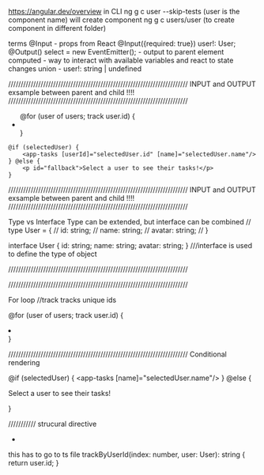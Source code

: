 https://angular.dev/overview
in CLI
ng g c user --skip-tests (user is the component name) will create component
ng g c users/user (to create component in different folder)

terms
@Input - props from React @Input({required: true}) user!: User;
@Output() select = new EventEmitter<string>(); - output to parent element
computed - way to interact with available variables and react to state changes
union - user!: string | undefined

////////////////////////////////////////////////////////////////////////
INPUT and OUTPUT exsample between parent and child !!!!
////////////////////////////////////////////////////////////////////////
<main>
    <ul id="users">
        @for (user of users; track user.id) {
            <li>
                <app-user [user]="user" (select)="onSelectUser($event)"/>
            </li>
        }
    </ul>

    @if (selectedUser) {
        <app-tasks [userId]="selectedUser.id" [name]="selectedUser.name"/>
    } @else {
        <p id="fallback">Select a user to see their tasks!</p>
    }
</main>

<!--Very Important basics stuff!!!-->
<!--Render users in a list-->
<!--each app-user listens for click and if click happens in onSelectUser function we @output selected user-->
<!--then by selected user we know which app-tasks to show-->
<!--app tasks filters which items to show based by @Signals passed to it-->

////////////////////////////////////////////////////////////////////////
INPUT and OUTPUT exsample between parent and child !!!!
////////////////////////////////////////////////////////////////////////

Type vs Interface Type can be extended, but interface can be combined
// type User = {
//     id: string;
//     name: string;
//     avatar: string;
// }

interface User {
id: string;
name: string;
avatar: string;
} ///interface is used to define the type of object

////////////////////////////////////////////////////////////////////////

<!--Property Binding-->
<!--<img [src]="'assets/users/' + selectedUser.avatar"/>-->
<!--Wrap src in [] to bind the value of the src attribute to the expression 'assets/users/' + selectedUser.avatar using dynamic binding.-->

////////////////////////////////////////////////////////////////////////

For loop  //track tracks unique ids

@for (user of users; track user.id) {
<li>
<app-user [user]="user" (select)="onSelectUser($event)"/>
</li>
}

////////////////////////////////////////////////////////////////////////
Conditional rendering

@if (selectedUser) {
<app-tasks [name]="selectedUser.name"/>
} @else {
<p id="fallback">Select a user to see their tasks!</p>
}

///////////
strucural directive
<ul id="users">
<li *ngFor="let user of users; trackBy: trackByUserId">
    <app-user [user]="user" (select)="onSelectUser($event)"/>
</li>
</ul>

this has to go to ts file
trackByUserId(index: number, user: User): string {
return user.id;
}
